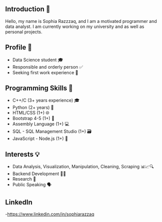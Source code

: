 
## Introduction 👋

Hello, my name is Sophia Razzzaq, and I am a motivated programmer and data analyst. I am currently working on my university and as well as personal projects.


## Profile 🌟

- Data Science student 🎓
- Responsible and orderly person ✅
- Seeking first work experience 💼

## Programming Skills 🚀

- C++/C (3+ years experience) 🎓
- Python (2+ years) 🐍
- HTML/CSS (1+) 🌐
- Bootstrap 4-5 (1+) 🎨
- Assembly Language (1+) 💻
- SQL - SQL Management Studio (1+) 🗃️
- JavaScript - Node.js (1+) 🌟

## Interests 💡

- Data Analysis, Visualization, Manipulation, Cleaning, Scraping 📊📈🔍
- Backend Development 👨‍💻
- Research 🔬
- Public Speaking 🗣️

## LinkedIn
  -https://www.linkedin.com/in/sophiarazzaq
  

